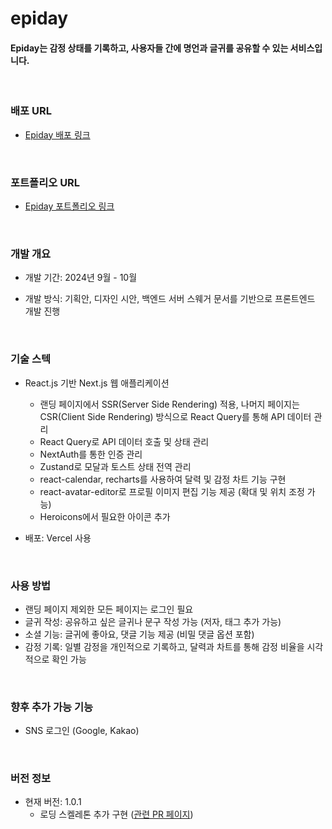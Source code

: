 # epiday

#### Epiday는 감정 상태를 기록하고, 사용자들 간에 명언과 글귀를 공유할 수 있는 서비스입니다.


<br />

### 배포 URL

- <a href='https://epiday.vercel.app/'>Epiday 배포 링크</a>


<br />

### 포트폴리오 URL

- <a href='https://ohdaeun.vercel.app/epiday'>Epiday 포트폴리오 링크</a>

<br />

### 개발 개요

- 개발 기간: 2024년 9월 - 10월

- 개발 방식: 기획안, 디자인 시안, 백엔드 서버 스웨거 문서를 기반으로 프론트엔드 개발 진행

<br />

### 기술 스텍

- React.js 기반 Next.js 웹 애플리케이션

  - 랜딩 페이지에서 SSR(Server Side Rendering) 적용, 나머지 페이지는 CSR(Client Side Rendering) 방식으로 React Query를 통해 API 데이터 관리
  - React Query로 API 데이터 호출 및 상태 관리
  - NextAuth를 통한 인증 관리
  - Zustand로 모달과 토스트 상태 전역 관리
  - react-calendar, recharts를 사용하여 달력 및 감정 차트 기능 구현
  - react-avatar-editor로 프로필 이미지 편집 기능 제공 (확대 및 위치 조정 가능)
  - Heroicons에서 필요한 아이콘 추가

- 배포: Vercel 사용
<br />

### 사용 방법

- 랜딩 페이지 제외한 모든 페이지는 로그인 필요
- 글귀 작성: 공유하고 싶은 글귀나 문구 작성 가능 (저자, 태그 추가 가능)
- 소셜 기능: 글귀에 좋아요, 댓글 기능 제공 (비밀 댓글 옵션 포함)
- 감정 기록: 일별 감정을 개인적으로 기록하고, 달력과 차트를 통해 감정 비율을 시각적으로 확인 가능

<br />

### 향후 추가 가능 기능

- SNS 로그인 (Google, Kakao)

<br />

### 버전 정보

- 현재 버전: 1.0.1
  - 로딩 스켈레톤 추가 구현 (<a href='https://github.com/O-daeun/epiday/pull/1'>관련 PR 페이지</a>)

